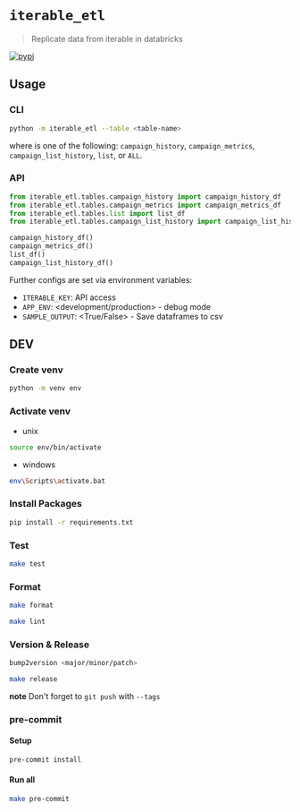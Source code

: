 # `iterable_etl`

> Replicate data from iterable in databricks

[![pypi](https://img.shields.io/pypi/v/iterable_etl?style=for-the-badge)](https://pypi.org/project/iterable_etl/)

## Usage

### CLI

```bash
python -m iterable_etl --table <table-name>
```

where <table-name> is one of the following: `campaign_history`, `campaign_metrics`, `campaign_list_history`, `list`, or `ALL`.

### API

```python
from iterable_etl.tables.campaign_history import campaign_history_df
from iterable_etl.tables.campaign_metrics import campaign_metrics_df
from iterable_etl.tables.list import list_df
from iterable_etl.tables.campaign_list_history import campaign_list_history_df

campaign_history_df()
campaign_metrics_df()
list_df()
campaign_list_history_df()
```

Further configs are set via environment variables:

- `ITERABLE_KEY`: API access
- `APP_ENV`: <development/production> - debug mode
- `SAMPLE_OUTPUT`: <True/False> - Save dataframes to csv

## DEV

### Create venv

```bash
python -m venv env
```

### Activate venv

- unix

```bash
source env/bin/activate
```

- windows

```bash
env\Scripts\activate.bat
```

### Install Packages

```bash
pip install -r requirements.txt
```

### Test

```bash
make test
```

### Format

```bash
make format
```

```bash
make lint
```

### Version & Release

```bash
bump2version <major/minor/patch>
```

```bash
make release
```

**note** Don't forget to `git push` with `--tags`

### pre-commit

#### Setup

```bash
pre-commit install
```

#### Run all

```bash
make pre-commit
```
